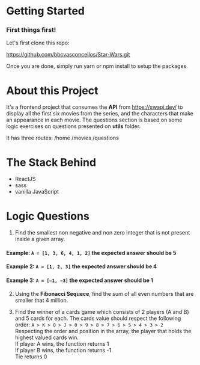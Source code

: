 # Getting Started

### First things first! 
Let's first clone this repo:

https://github.com/bbcvasconcellos/Star-Wars.git

Once you are done, simply run yarn or npm install to setup the packages.

# About this Project

It's a frontend project that consumes the **API** from https://swapi.dev/ to display all the first six movies from the series, and the characters that make an appearance in each movie. The questions section is based on some logic exercises on questions presented on **utils** folder.

It has three routes: 
 /home
 /movies
 /questions

# The Stack Behind

- ReactJS
- sass
- vanilla JavaScript


# Logic Questions

1. Find the smallest non negative and non zero integer that is not present inside a given array. 
  #### Example: `A = [1, 3, 6, 4, 1, 2]` the expected answer should be 5
  #### Example 2: `A = [1, 2, 3]` the expected answer should be 4
  #### Example 3: `A = [−1, −3]` the expected answer should be 1

2. Using the **Fibonacci Sequece**, find the sum of all even numbers that are smaller that 4 million. 

3. Find the winner of a cards game which consists of 2 players (A and B) and 5 cards for each. The cards value should respect the following order: 
  `A > K > Q > J > 0 > 9 > 8 > 7 > 6 > 5 > 4 > 3 > 2`  
 Respecting the order and position in the array, the player that holds the highest valued cards win.   
   If player A wins, the function returns 1  
   If player B wins, the function returns -1  
   Tie returns 0



